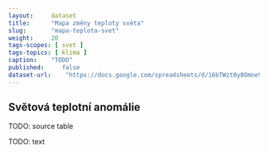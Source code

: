 ```yaml
---
layout:     dataset
title:      "Mapa změny teploty světa"
slug:       "mapa-teplota-svet"
weight:     20
tags-scopes: [ svet ]
tags-topics: [ klima ]
caption:    "TODO"
published:     false
dataset-url:    "https://docs.google.com/spreadsheets/d/16bTWzt0y8Omne9xxjd3o1rpszF764ATaC5UpFO5Zd7I/edit?usp=sharing"
---
```

<div class="section"><div class="container" markdown="1">

## Světová teplotní anomálie

TODO: source table

TODO: text
